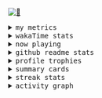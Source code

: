 [![🐙](https://hits.seeyoufarm.com/api/count/incr/badge.svg?url=https%3A%2F%2Fgithub.com%2Fktnkk%2Fhit-counter&count_bg=%23070707&title_bg=%23070707&icon=&icon_color=%23E7E7E7&title=visitors&edge_flat=true)](https://hits.seeyoufarm.com)

<details>
  <summary> <samp>my metrics</samp></summary>
  
  <br>
  
 ![🐳](https://github.com/kkhys/kkhys/blob/main/github-metrics.svg)
  
  ***
</details>

<details>
  <summary> <samp>wakaTime stats</samp></summary>
  
  <br>
  
<!--START_SECTION:waka-->
![Code Time](http://img.shields.io/badge/Code%20Time-5%2C346%20hrs%2022%20mins-blue)

**🐱 My GitHub Data** 

> 📦 5.2 MB Used in GitHub's Storage 
 > 
> 💼 Opted to Hire
 > 
> 📜 9 Public Repositories 
 > 
> 🔑 23 Private Repositories 
 > 
**I'm a Night 🦉** 

```text
🌞 Morning                9993 commits        ███████░░░░░░░░░░░░░░░░░░   28.77 % 
🌆 Daytime                7246 commits        █████░░░░░░░░░░░░░░░░░░░░   20.86 % 
🌃 Evening                14962 commits       ███████████░░░░░░░░░░░░░░   43.08 % 
🌙 Night                  2531 commits        ██░░░░░░░░░░░░░░░░░░░░░░░   07.29 % 
```
📅 **I'm Most Productive on Sunday** 

```text
Monday                   4095 commits        ███░░░░░░░░░░░░░░░░░░░░░░   11.79 % 
Tuesday                  4804 commits        ███░░░░░░░░░░░░░░░░░░░░░░   13.83 % 
Wednesday                4857 commits        ███░░░░░░░░░░░░░░░░░░░░░░   13.98 % 
Thursday                 4836 commits        ███░░░░░░░░░░░░░░░░░░░░░░   13.92 % 
Friday                   5046 commits        ████░░░░░░░░░░░░░░░░░░░░░   14.53 % 
Saturday                 5172 commits        ████░░░░░░░░░░░░░░░░░░░░░   14.89 % 
Sunday                   5922 commits        ████░░░░░░░░░░░░░░░░░░░░░   17.05 % 
```


📊 **This Week I Spent My Time On** 

```text
🕑︎ Time Zone: Asia/Tokyo

💬 Programming Languages: 
Other                    37 hrs 59 mins      █████████████░░░░░░░░░░░░   53.33 % 
Java                     12 hrs 12 mins      ████░░░░░░░░░░░░░░░░░░░░░   17.14 % 
TypeScript               10 hrs 53 mins      ████░░░░░░░░░░░░░░░░░░░░░   15.30 % 
Git Config               2 hrs 34 mins       █░░░░░░░░░░░░░░░░░░░░░░░░   03.63 % 
CSS                      1 hr 31 mins        █░░░░░░░░░░░░░░░░░░░░░░░░   02.14 % 

🔥 Editors: 
Chrome                   47 hrs 38 mins      █████████████████░░░░░░░░   66.91 % 
IntelliJ IDEA            12 hrs 10 mins      ████░░░░░░░░░░░░░░░░░░░░░   17.10 % 
WebStorm                 10 hrs 16 mins      ████░░░░░░░░░░░░░░░░░░░░░   14.43 % 
DataGrip                 1 hr 6 mins         ░░░░░░░░░░░░░░░░░░░░░░░░░   01.57 % 

💻 Operating System: 
Mac                      71 hrs 13 mins      █████████████████████████   100.00 % 
```


 Last Updated on 2024/12/15 18:48:31 UTC
<!--END_SECTION:waka-->
  
  ***
</details>


<details>
  <summary> <samp>now playing</samp></summary>
  
  <br>
 
 [![🐟](https://spotify-github-profile.vercel.app/api/view?uid=31ryofms4dnv7mrohhepo4c4zgqu&cover_image=true&theme=default&show_offline=false&background_color=121212&bar_color=53b14f&bar_color_cover=false)](https://open.spotify.com/user/31ryofms4dnv7mrohhepo4c4zgqu)
  
  ***
</details>

<details>
  <summary> <samp>github readme stats</samp></summary>
  
  <br>
  
 <p align="left"> 
  <img alt="🐠" src="https://github-readme-stats.vercel.app/api?username=kkhys&count_private=true&show_icons=true&theme=dark&include_all_commits=true" />
  <img alt="🐟" src="https://github-readme-stats.vercel.app/api/top-langs/?username=kkhys&layout=compact&theme=dark&langs_count=10&hide=HTML,CSS,SCSS" />
</p>
  
  ***
</details>

<details>
  <summary> <samp>profile trophies</samp></summary>
  
  <br>
  
  [![🐬](https://github-profile-trophy.vercel.app/?username=kkhys&rank=SECRET,SSS,SS,S,AAA,AA,A&theme=darkhub&row=1&margin-w=10&no-bg=true)](https://github.com/ryo-ma/github-profile-trophy)
  
  ***
</details>

<details>
  <summary> <samp>summary cards</samp></summary>
  
  <br>
  
  ![🐋](https://github-profile-summary-cards.vercel.app/api/cards/profile-details?username=kkhys&theme=github_dark)
  ![🦑](https://github-profile-summary-cards.vercel.app/api/cards/repos-per-language?username=kkhys&theme=github_dark)
  ![🦭](https://github-profile-summary-cards.vercel.app/api/cards/most-commit-language?username=kkhys&theme=github_dark)
  ![🦀](https://github-profile-summary-cards.vercel.app/api/cards/stats?username=kkhys&theme=github_dark)
  ![🦈](https://github-profile-summary-cards.vercel.app/api/cards/productive-time?username=kkhys&theme=github_dark)
  
  ***
</details>

<details>
  <summary> <samp>streak stats</samp></summary>
  
  <br>
  
  [![🐠](http://github-readme-streak-stats.herokuapp.com?user=kkhys&theme=dark)](https://git.io/streak-stats)
  
  ***
</details>

<details>
  <summary> <samp>activity graph</samp></summary>
  
  <br>
  
  [![🐡](https://github-readme-activity-graph.vercel.app/graph?username=kkhys&theme=xcode)](https://github.com/ashutosh00710/github-readme-activity-graph)
  
  ***
</details>
